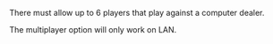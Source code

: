 There must allow up to 6 players that play against a computer dealer.

The multiplayer option will only work on LAN.